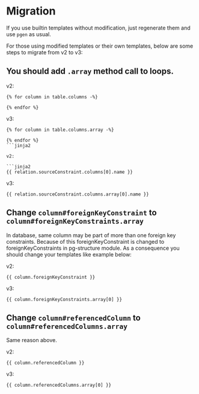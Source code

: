 # Migration

If you use builtin templates without modification, just regenerate them and use `pgen` as usual.

For those using modified templates or their own templates, below are some steps to migrate from v2 to v3:

## You should add `.array` method call to loops.

v2:

```jinja2
{% for column in table.columns -%}

{% endfor %}
```

v3:

````jinja2
{% for column in table.columns.array -%}

{% endfor %}
```jinja2

v2:

```jinja2
{{ relation.sourceConstraint.columns[0].name }}
````

v3:

```jinja2
{{ relation.sourceConstraint.columns.array[0].name }}
```

## Change `column#foreignKeyConstraint` to `column#foreignKeyConstraints.array`

In database, same column may be part of more than one foreign key constraints. Because of this foreignKeyConstraint
is changed to foreignKeyConstraints in pg-structure module. As a consequence you should change your templates like example
below:

v2:

```jinja2
{{ column.foreignKeyConstraint }}
```

v3:

```jinja2
{{ column.foreignKeyConstraints.array[0] }}
```

## Change `column#referencedColumn` to `column#referencedColumns.array`

Same reason above.

v2:

```jinja2
{{ column.referencedColumn }}
```

v3:

```jinja2
{{ column.referencedColumns.array[0] }}
```
